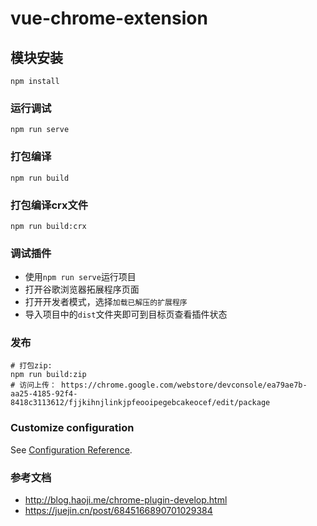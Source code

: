 # vue-chrome-extension

## 模块安装
```
npm install
```

### 运行调试
```
npm run serve
```

### 打包编译
```
npm run build
```

### 打包编译crx文件
```
npm run build:crx
```

### 调试插件
- 使用`npm run serve`运行项目
- 打开谷歌浏览器拓展程序页面
- 打开开发者模式，选择`加载已解压的扩展程序`
- 导入项目中的`dist`文件夹即可到目标页查看插件状态

### 发布
```
# 打包zip:
npm run build:zip
# 访问上传： https://chrome.google.com/webstore/devconsole/ea79ae7b-aa25-4185-92f4-8418c3113612/fjjkihnjlinkjpfeooipegebcakeocef/edit/package
```

### Customize configuration
See [Configuration Reference](https://cli.vuejs.org/config/).

### 参考文档

- http://blog.haoji.me/chrome-plugin-develop.html
- https://juejin.cn/post/6845166890701029384
